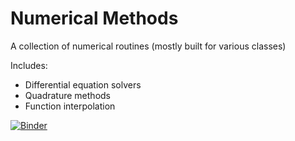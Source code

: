 # Numerical Methods
A collection of numerical routines (mostly built for various classes)

Includes:
- Differential equation solvers
- Quadrature methods
- Function interpolation

[![Binder](https://mybinder.org/badge_logo.svg)](https://mybinder.org/v2/gh/alienbrett/numerical-eqs-collection/HEAD)
